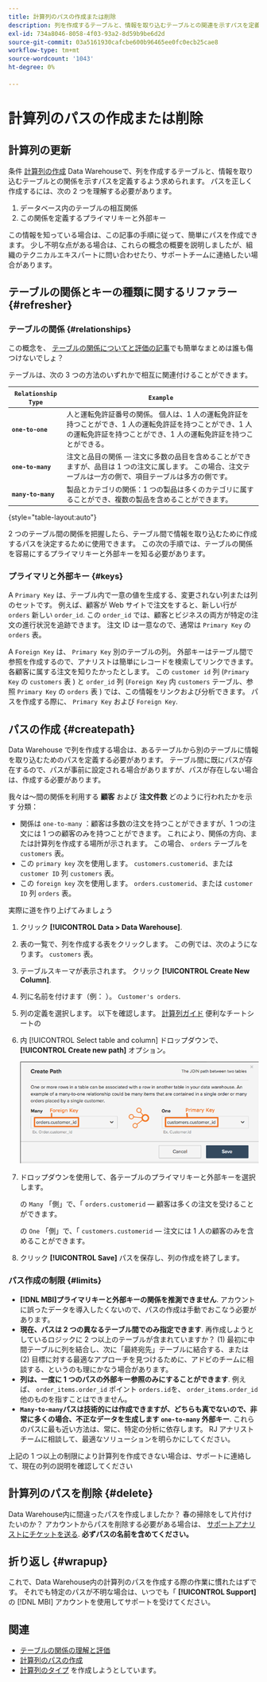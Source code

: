 ```yaml
---
title: 計算列のパスの作成または削除
description: 列を作成するテーブルと、情報を取り込むテーブルとの関連を示すパスを定義する方法を説明します。
exl-id: 734a8046-8058-4f03-93a2-8d59b9be6d2d
source-git-commit: 03a5161930cafcbe600b96465ee0fc0ecb25cae8
workflow-type: tm+mt
source-wordcount: '1043'
ht-degree: 0%

---
```


# 計算列のパスの作成または削除

## 計算列の更新

条件 [計算列の作成](../data-warehouse-mgr/creating-calculated-columns.md) Data Warehouseで、列を作成するテーブルと、情報を取り込むテーブルとの関係を示すパスを定義するよう求められます。 パスを正しく作成するには、次の 2 つを理解する必要があります。

1. データベース内のテーブルの相互関係
1. この関係を定義するプライマリキーと外部キー

この情報を知っている場合は、この記事の手順に従って、簡単にパスを作成できます。 少し不明な点がある場合は、これらの概念の概要を説明しましたが、組織のテクニカルエキスパートに問い合わせたり、サポートチームに連絡したい場合があります。

## テーブルの関係とキーの種類に関するリファラー {#refresher}

### テーブルの関係 {#relationships}

この概念を、 [テーブルの関係についてと評価の記事](../../data-analyst/data-warehouse-mgr/table-relationships.md)でも簡単なまとめは誰も傷つけないでしょ？

テーブルは、次の 3 つの方法のいずれかで相互に関連付けることができます。

| **`Relationship Type`** | **`Example`** |
|-----|-----|
| **`one-to-one`** | 人と運転免許証番号の関係。 個人は、1 人の運転免許証を持つことができ、1 人の運転免許証を持つことができ、1 人の運転免許証を持つことができ、1 人の運転免許証を持つことができる。 |
| **`one-to-many`** | 注文と品目の関係 — 注文に多数の品目を含めることができますが、品目は 1 つの注文に属します。 この場合、注文テーブルは一方の側で、項目テーブルは多方の側です。 |
| **`many-to-many`** | 製品とカテゴリの関係：1 つの製品は多くのカテゴリに属することができ、複数の製品を含めることができます。 |

{style=&quot;table-layout:auto&quot;}

2 つのテーブル間の関係を把握したら、テーブル間で情報を取り込むために作成するパスを決定するために使用できます。 この次の手順では、テーブルの関係を容易にするプライマリキーと外部キーを知る必要があります。

### プライマリと外部キー {#keys}

A `Primary Key` は、テーブル内で一意の値を生成する、変更されない列または列のセットです。 例えば、顧客が Web サイトで注文をすると、新しい行が `orders` 新しい `order_id`. この `order_id` では、顧客とビジネスの両方が特定の注文の進行状況を追跡できます。 注文 ID は一意なので、通常は `Primary Key` の `orders` 表。

A `Foreign Key` は、 `Primary Key` 別のテーブルの列。 外部キーはテーブル間で参照を作成するので、アナリストは簡単にレコードを検索してリンクできます。 各顧客に属する注文を知りたかったとします。 この `customer id` 列 (`Primary Key` の `customers` 表 ) と `order_id` 列 (`Foreign Key` 内 `customers` テーブル、参照 `Primary Key` の `orders` 表 ) では、この情報をリンクおよび分析できます。 パスを作成する際に、 `Primary Key` および `Foreign Key`.

## パスの作成 {#createpath}

Data Warehouse で列を作成する場合は、あるテーブルから別のテーブルに情報を取り込むためのパスを定義する必要があります。 テーブル間に既にパスが存在するので、パスが事前に設定される場合がありますが、パスが存在しない場合は、作成する必要があります。

我々は～間の関係を利用する **顧客** および **注文件数** どのように行われたかを示す 分類：

* 関係は `one-to-many` ：顧客は多数の注文を持つことができますが、1 つの注文には 1 つの顧客のみを持つことができます。 これにより、関係の方向、または計算列を作成する場所が示されます。 この場合、 `orders` テーブルを `customers` 表。
* この `primary key` 次を使用します。 `customers.customerid`、または `customer ID` 列 `customers` 表。
* この `foreign key` 次を使用します。 `orders.customerid`、または `customer ID` 列 `orders` 表。

実際に道を作り上げてみましょう

1. クリック **[!UICONTROL Data > Data Warehouse]**.
1. 表の一覧で、列を作成する表をクリックします。 この例では、次のようになります。 `customers` 表。
1. テーブルスキーマが表示されます。 クリック **[!UICONTROL Create New Column]**.
1. 列に名前を付けます（例： ）。 `Customer's orders`.
1. 列の定義を選択します。 以下を確認します。 [計算列ガイド](../data-warehouse-mgr/creating-calculated-columns.md) 便利なチートシートの
1. 内 [!UICONTROL Select table and column] ドロップダウンで、 **[!UICONTROL Create new path]** オプション。

   ![計算列モーダルのパスの作成](../../assets/Creating_Paths_modal.png)

1. ドロップダウンを使用して、各テーブルのプライマリキーと外部キーを選択します。

   の `Many` 「側」で、「 `orders.customerid`  — 顧客は多くの注文を受けることができます。

   の `One` 「側」で、「 `customers.customerid`  — 注文には 1 人の顧客のみを含めることができます。

1. クリック **[!UICONTROL Save]** パスを保存し、列の作成を終了します。

### パス作成の制限 {#limits}

* **[!DNL MBI]プライマリキーと外部キーの関係を推測できません**. アカウントに誤ったデータを導入したくないので、パスの作成は手動でおこなう必要があります。
* **現在、パスは 2 つの異なるテーブル間でのみ指定できます**. 再作成しようとしているロジックに 2 つ以上のテーブルが含まれていますか？ (1) 最初に中間テーブルに列を結合し、次に「最終宛先」テーブルに結合する、または (2) 目標に対する最適なアプローチを見つけるために、アドビのチームに相談する、というのも理にかなう場合があります。
* **列は、一度に 1 つのパスの外部キー参照のみにすることができます**. 例えば、 `order_items.order_id` ポイント `orders.id`を、 `order_items.order_id` 他のものを指すことはできません。
* **`Many-to-many`パスは技術的には作成できますが、どちらも真でないので、非常に多くの場合、不正なデータを生成します `one-to-many` 外部キー**. これらのパスに最も近い方法は、常に、特定の分析に依存します。 RJ アナリストチームに相談して、最適なソリューションを明らかにしてください。

上記の 1 つ以上の制限により計算列を作成できない場合は、サポートに連絡して、現在の列の説明を確認してください

## 計算列のパスを削除 {#delete}

Data Warehouse内に間違ったパスを作成しましたか？ 春の掃除をして片付けたいのか？ アカウントからパスを削除する必要がある場合は、 [サポートアナリストにチケットを送る](../../guide-overview.md). **必ずパスの名前を含めてください。**

## 折り返し {#wrapup}

これで、Data Warehouse内の計算列のパスを作成する際の作業に慣れたはずです。 それでも特定のパスが不明な場合は、いつでも「 **[!UICONTROL Support]** の [!DNL MBI] アカウントを使用してサポートを受けてください。

## 関連

* [テーブルの関係の理解と評価](../data-warehouse-mgr/table-relationships.md)
* [計算列のパスの作成](../data-warehouse-mgr/create-paths-calc-columns.md)
* [計算列のタイプ](../data-warehouse-mgr/calc-column-types.md) を作成しようとしています。
